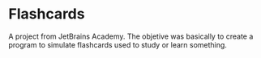 # Flashcards
A project from JetBrains Academy.
The objetive was basically to create a program to simulate flashcards used to study or learn something.
